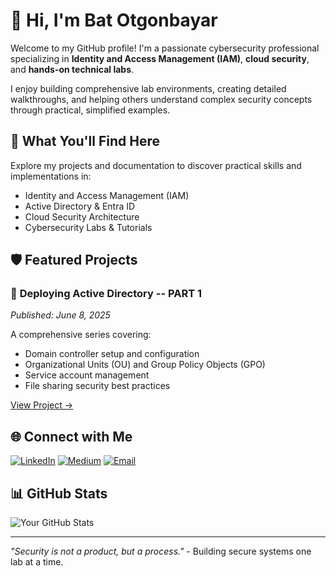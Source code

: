 # 👋 Hi, I'm Bat Otgonbayar

Welcome to my GitHub profile! I'm a passionate cybersecurity professional specializing in **Identity and Access Management (IAM)**, **cloud security**, and **hands-on technical labs**. 

I enjoy building comprehensive lab environments, creating detailed walkthroughs, and helping others understand complex security concepts through practical, simplified examples.

## 🎯 What You'll Find Here

Explore my projects and documentation to discover practical skills and implementations in:
- Identity and Access Management (IAM)
- Active Directory & Entra ID
- Cloud Security Architecture
- Cybersecurity Labs & Tutorials

## 🛡️ Featured Projects

### 📁 **Deploying Active Directory -- PART 1**
*Published: June 8, 2025*

A comprehensive series covering:
- Domain controller setup and configuration
- Organizational Units (OU) and Group Policy Objects (GPO)
- Service account management
- File sharing security best practices

[View Project →](link-to-project)

## 🌐 Connect with Me

[![LinkedIn](https://img.shields.io/badge/LinkedIn-0077B5?style=for-the-badge&logo=linkedin&logoColor=white)](your-linkedin-url)
[![Medium](https://img.shields.io/badge/Medium-12100E?style=for-the-badge&logo=medium&logoColor=white)](your-medium-url)
[![Email](https://img.shields.io/badge/Email-D14836?style=for-the-badge&logo=gmail&logoColor=white)](mailto:your-email)

## 📊 GitHub Stats

![Your GitHub Stats](https://github-readme-stats.vercel.app/api?username=botgonbayar&show_icons=true&theme=dark)

---

*"Security is not a product, but a process."* - Building secure systems one lab at a time.